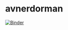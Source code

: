 # avnerdorman
[![Binder](https://mybinder.org/badge_logo.svg)](https://mybinder.org/v2/gh/avnerdorman/avnerdorman.git/master)
